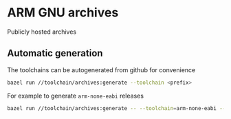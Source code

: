 # ARM GNU archives

Publicly hosted archives

## Automatic generation

The toolchains can be autogenerated from github for convenience

```bash
bazel run //toolchain/archives:generate --toolchain <prefix>
```

For example to generate `arm-none-eabi` releases

```bash
bazel run //toolchain/archives:generate -- --toolchain=arm-none-eabi --releases=3 >> toolchain/archives/arm_none_eabi.bzl
```
